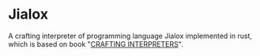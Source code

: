 # Jialox
A crafting interpreter of programming language Jialox implemented in rust, which is based on book "[CRAFTING INTERPRETERS](http://www.craftinginterpreters.com/contents.html)".

